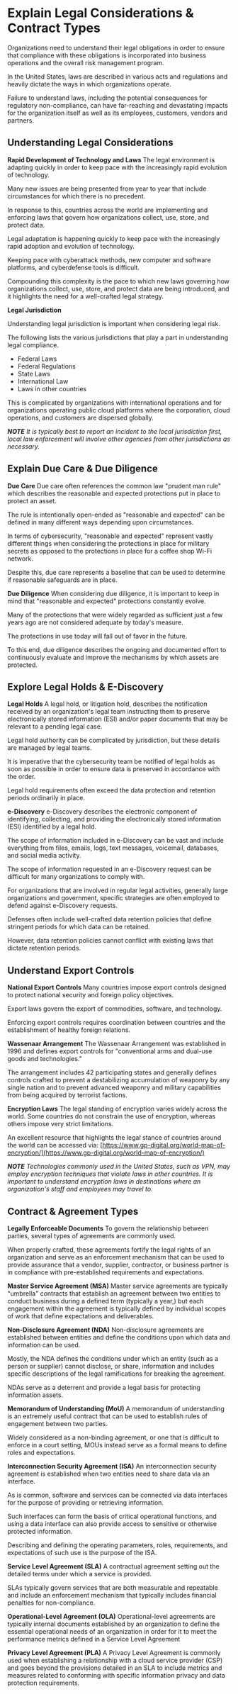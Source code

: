 # Explain Legal Considerations & Contract Types
Organizations need to understand their legal obligations in order to ensure that compliance with these obligations is incorporated into business operations and the overall risk management program. 

In the United States, laws are described in various acts and regulations and heavily dictate the ways in which organizations operate. 

Failure to understand laws, including the potential consequences for regulatory non-compliance, can have far-reaching and devastating impacts for the organization itself as well as its employees, customers, vendors and partners.

## Understanding Legal Considerations
**Rapid Development of Technology and Laws**
The legal environment is adapting quickly in order to keep pace with the increasingly rapid evolution of technology. 

Many new issues are being presented from year to year that include circumstances for which there is no precedent.

In response to this, countries across the world are implementing and enforcing laws that govern how organizations collect, use, store, and protect data. 

Legal adaptation is happening quickly to keep pace with the increasingly rapid adoption and evolution of technology. 

Keeping pace with cyberattack methods, new computer and software platforms, and cyberdefense tools is difficult. 

Compounding this complexity is the pace to which new laws governing how organizations collect, use, store, and protect data are being introduced, and it highlights the need for a well-crafted legal strategy.

**Legal Jurisdiction**

Understanding legal jurisdiction is important when considering legal risk. 

The following lists the various jurisdictions that play a part in understanding legal compliance.

- Federal Laws
- Federal Regulations
- State Laws
- International Law
- Laws in other countries

This is complicated by organizations with international operations and for organizations operating public cloud platforms where the corporation, cloud operations, and customers are dispersed globally.

***NOTE*** *It is typically best to report an incident to the local jurisdiction first, local law enforcement will involve other agencies from other jurisdictions as necessary.*

## Explain Due Care & Due Diligence
**Due Care**
Due care often references the common law "prudent man rule" which describes the reasonable and expected protections put in place to protect an asset. 

The rule is intentionally open-ended as "reasonable and expected" can be defined in many different ways depending upon circumstances. 

In terms of cybersecurity, "reasonable and expected" represent vastly different things when considering the protections in place for military secrets as opposed to the protections in place for a coffee shop Wi-Fi network. 

Despite this, due care represents a baseline that can be used to determine if reasonable safeguards are in place.

**Due Diligence**
When considering due diligence, it is important to keep in mind that "reasonable and expected" protections constantly evolve. 

Many of the protections that were widely regarded as sufficient just a few years ago are not considered adequate by today's measure. 

The protections in use today will fall out of favor in the future. 

To this end, due diligence describes the ongoing and documented effort to continuously evaluate and improve the mechanisms by which assets are protected.

## Explore Legal Holds & E-Discovery
**Legal Holds**
A legal hold, or litigation hold, describes the notification received by an organization's legal team instructing them to preserve electronically stored information (ESI) and/or paper documents that may be relevant to a pending legal case. 

Legal hold authority can be complicated by jurisdiction, but these details are managed by legal teams. 

It is imperative that the cybersecurity team be notified of legal holds as soon as possible in order to ensure data is preserved in accordance with the order. 

Legal hold requirements often exceed the data protection and retention periods ordinarily in place.

**e-Discovery**
e-Discovery describes the electronic component of identifying, collecting, and providing the electronically stored information (ESI) identified by a legal hold. 

The scope of information included in e-Discovery can be vast and include everything from files, emails, logs, text messages, voicemail, databases, and social media activity. 

The scope of information requested in an e-Discovery request can be difficult for many organizations to comply with. 

For organizations that are involved in regular legal activities, generally large organizations and government, specific strategies are often employed to defend against e-Discovery requests. 

Defenses often include well-crafted data retention policies that define stringent periods for which data can be retained. 

However, data retention policies cannot conflict with existing laws that dictate retention periods.

## Understand Export Controls
**National Export Controls**
Many countries impose export controls designed to protect national security and foreign policy objectives. 

Export laws govern the export of commodities, software, and technology. 

Enforcing export controls requires coordination between countries and the establishment of healthy foreign relations.

**Wassenaar Arrangement**
The Wassenaar Arrangement was established in 1996 and defines export controls for "conventional arms and dual-use goods and technologies." 

The arrangement includes 42 participating states and generally defines controls crafted to prevent a destabilizing accumulation of weaponry by any single nation and to prevent advanced weaponry and military capabilities from being acquired by terrorist factions.

**Encryption Laws**
The legal standing of encryption varies widely across the world. Some countries do not constrain the use of encryption, whereas others impose very strict limitations.

An excellent resource that highlights the legal stance of countries around the world can be accessed via: [https://www.gp-digital.org/world-map-of-encryption/](https://www.gp-digital.org/world-map-of-encryption/)

***NOTE*** *Technologies commonly used in the United States, such as VPN, may employ encryption techniques that violate laws in other countries. It is important to understand encryption laws in destinations where an organization's staff and employees may travel to.*

## Contract & Agreement Types
**Legally Enforceable Documents**
To govern the relationship between parties, several types of agreements are commonly used. 

When properly crafted, these agreements fortify the legal rights of an organization and serve as an enforcement mechanism that can be used to provide assurance that a vendor, supplier, contractor, or business partner is in compliance with pre-established requirements and expectations.

**Master Service Agreement (MSA)**
Master service agreements are typically "umbrella" contracts that establish an agreement between two entities to conduct business during a defined term (typically a year,) but each engagement within the agreement is typically defined by individual scopes of work that define expectations and deliverables.

**Non-Disclosure Agreement (NDA)**
Non-disclosure agreements are established between entities and define the conditions upon which data and information can be used. 

Mostly, the NDA defines the conditions under which an entity (such as a person or supplier) cannot disclose, or share, information and includes specific descriptions of the legal ramifications for breaking the agreement. 

NDAs serve as a deterrent and provide a legal basis for protecting information assets.

**Memorandum of Understanding (MoU)**
A memorandum of understanding is an extremely useful contract that can be used to establish rules of engagement between two parties. 

Widely considered as a non-binding agreement, or one that is difficult to enforce in a court setting, MOUs instead serve as a formal means to define roles and expectations.

**Interconnection Security Agreement (ISA)**
An interconnection security agreement is established when two entities need to share data via an interface. 

As is common, software and services can be connected via data interfaces for the purpose of providing or retrieving information. 

Such interfaces can form the basis of critical operational functions, and using a data interface can also provide access to sensitive or otherwise protected information. 

Describing and defining the operating parameters, roles, requirements, and expectations of such use is the purpose of the ISA.

**Service Level Agreement (SLA)**
A contractual agreement setting out the detailed terms under which a service is provided. 

SLAs typically govern services that are both measurable and repeatable and include an enforcement mechanism that typically includes financial penalties for non-compliance.

**Operational-Level Agreement (OLA)**
Operational-level agreements are typically internal documents established by an organization to define the essential operational needs of an organization in order for it to meet the performance metrics defined in a Service Level Agreement

**Privacy Level Agreement (PLA)**
A Privacy Level Agreement is commonly used when establishing a relationship with a cloud service provider (CSP) and goes beyond the provisions detailed in an SLA to include metrics and measures related to conforming with specific information privacy and data protection requirements.